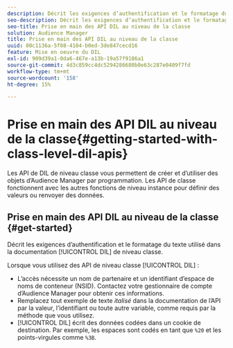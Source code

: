```yaml
---
description: Décrit les exigences d’authentification et le formatage du texte utilisé dans la documentation du DIL de niveau classe.
seo-description: Décrit les exigences d’authentification et le formatage du texte utilisé dans la documentation du DIL de niveau classe.
seo-title: Prise en main des API DIL au niveau de la classe
solution: Audience Manager
title: Prise en main des API DIL au niveau de la classe
uuid: 00c1136a-5f08-4104-b0ed-3de847cecd16
feature: Mise en oeuvre du DIL
exl-id: 909d39a1-0da6-467e-a13b-19a57f9186a1
source-git-commit: 4d3c859cc4dc5294286680b0e63c287e0409f7fd
workflow-type: tm+mt
source-wordcount: '158'
ht-degree: 15%

---
```


# Prise en main des API DIL au niveau de la classe{#getting-started-with-class-level-dil-apis}

Les API de DIL de niveau classe vous permettent de créer et d’utiliser des objets d’Audience Manager par programmation. Les API de classe fonctionnent avec les autres fonctions de niveau instance pour définir des valeurs ou renvoyer des données.

## Prise en main des API DIL au niveau de la classe {#get-started}

Décrit les exigences d’authentification et le formatage du texte utilisé dans la documentation [!UICONTROL DIL] de niveau classe.

<!-- 

c_class_start.xml

 -->

Lorsque vous utilisez des API de niveau classe [!UICONTROL DIL] :

* L’accès nécessite un nom de partenaire et un identifiant d’espace de noms de conteneur (NSID). Contactez votre gestionnaire de compte d’Audience Manager pour obtenir ces informations.
* Remplacez tout exemple de texte *italisé* dans la documentation de l’API par la valeur, l’identifiant ou toute autre variable, comme requis par la méthode que vous utilisez.
* [!UICONTROL DIL] écrit des données codées dans un cookie de destination. Par exemple, les espaces sont codés en tant que `%20` et les points-virgules comme `%3B`.
